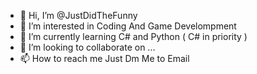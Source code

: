 - 👋 Hi, I’m @JustDidTheFunny
- 👀 I’m interested in Coding And Game Develompment
- 🌱 I’m currently learning C# and Python ( C# in priority )
- 💞️ I’m looking to collaborate on ...
- 📫 How to reach me Just Dm Me to Email

<!---
JustDidTheFunny/JustDidTheFunny is a ✨ special ✨ repository because its `README.md` (this file) appears on your GitHub profile.
You can click the Preview link to take a look at your changes.
--->
